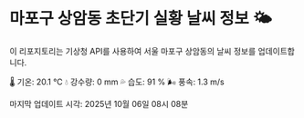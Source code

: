 
# 마포구 상암동 초단기 실황 날씨 정보 🌤️

이 리포지토리는 기상청 API를 사용하여 서울 마포구 상암동의 날씨 정보를 업데이트합니다. 

🌡️ 기온: 20.1 ℃
💧 강수량: 0 mm
💦 습도: 91 %
🌬️ 풍속: 1.3 m/s

마지막 업데이트 시각: 2025년 10월 06일 08시 08분    
